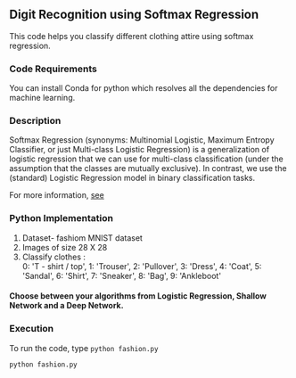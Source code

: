 ## Digit Recognition using Softmax Regression
This code helps you classify different clothing attire using softmax regression.


### Code Requirements
You can install Conda for python which resolves all the dependencies for machine learning.

### Description
Softmax Regression (synonyms: Multinomial Logistic, Maximum Entropy Classifier, or just Multi-class Logistic Regression) is a generalization of logistic regression that we can use for multi-class classification (under the assumption that the classes are mutually exclusive). In contrast, we use the (standard) Logistic Regression model in binary classification tasks.

For more information, [see](https://www.kdnuggets.com/2016/07/softmax-regression-related-logistic-regression.html)


### Python  Implementation

1) Dataset- fashiom MNIST dataset
2) Images of size 28 X 28
3) Classify clothes :         
		0: 'T - shirt / top',
        1: 'Trouser',
        2: 'Pullover',
        3: 'Dress',
        4: 'Coat',
        5: 'Sandal',
        6: 'Shirt',
        7: 'Sneaker',
        8: 'Bag',
        9: 'Ankleboot'

#### Choose between your algorithms from Logistic Regression, Shallow Network and a Deep Network.

### Execution
To run the code, type `python fashion.py`

```
python fashion.py
```



